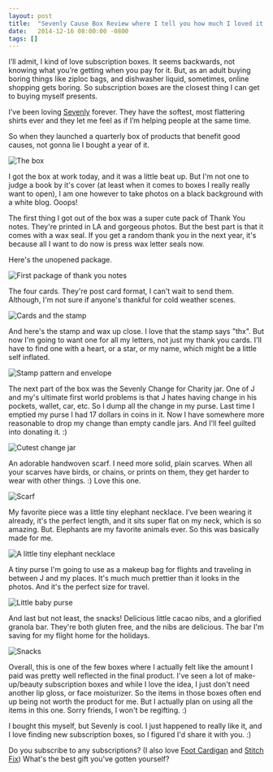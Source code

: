 ```yaml
---
layout: post
title:  "Sevenly Cause Box Review where I tell you how much I loved it."
date:   2014-12-16 08:00:00 -0800
tags: []
---
```


I’ll admit, I kind of love subscription boxes. It seems backwards, not knowing what you’re getting when you pay for it. But, as an adult buying boring things like ziploc bags, and dishwasher liquid, sometimes, online shopping gets boring. So subscription boxes are the closest thing I can get to buying myself presents.

I’ve been loving [Sevenly](sevenly.org) forever. They have the softest, most flattering shirts ever and they let me feel as if I’m helping people at the same time.

So when they launched a quarterly box of products that benefit good causes, not gonna lie I bought a year of it. 

![The box](https://lh6.googleusercontent.com/VVMY7o2A5N-yFKHjazvYSSIjA8MFgEhWgf51wHmcrHY0=w1036-h716-no)

I got the box at work today, and it was a little beat up. But I'm not one to judge a book by it's cover (at least when it comes to boxes I really really want to open), I am one however to take photos on a black background with a white blog. Ooops!

The first thing I got out of the box was a super cute pack of Thank You notes. They're printed in LA and gorgeous photos. But the best part is that it comes with a wax seal. If you get a random thank you in the next year, it's because all I want to do now is press wax letter seals now.

Here's the unopened package.

![First package of thank you notes](https://lh3.googleusercontent.com/hsS7v61BGcSdmTxhFBqYapWJeVg9wBJ4bObuKppoQvcl=s716-no)

The four cards. They're post card format, I can't wait to send them. Although, I'm not sure if anyone's thankful for cold weather scenes.

![Cards and the stamp](https://lh3.googleusercontent.com/-3KAsUrBfwcE/VI-8cyvixNI/AAAAAAAARG4/_NmWDkJURqY/s716-no/IMG_5364.JPG)

And here's the stamp and wax up close. I love that the stamp says "thx". But now I'm going to want one for all my letters, not just my thank you cards. I'll have to find one with a heart, or a star, or my name, which might be a little self inflated.

![Stamp pattern and envelope](https://lh4.googleusercontent.com/gZeM2EEF4SN4NdiwZiDgZHxCXHXpJNXYgFum1lcyzMSq=w895-h716-no)

The next part of the box was the Sevenly Change for Charity jar. One of J and my's ultimate first world problems is that J hates having change in his pockets, wallet, car, etc. So I dump all the change in my purse. Last time I emptied my purse I had 17 dollars in coins in it. Now I have somewhere more reasonable to drop my change than empty candle jars. And I'll feel guilted into donating it. :)

![Cutest change jar](https://lh3.googleusercontent.com/-2CZlFZZi980/VI-8xCzounI/AAAAAAAARGA/dupxsBcYgGo/w800-h716-no/IMG_5381.JPG)

An adorable handwoven scarf. I need more solid, plain scarves. When all your scarves have birds, or chains, or prints on them, they get harder to wear with other things. :) Love this one.

![Scarf](https://lh3.googleusercontent.com/-xK0M_5B_f1s/VI-86R72lGI/AAAAAAAARGY/nddDfTPheWc/w799-h716-no/IMG_5397.JPG)

My favorite piece was a little tiny elephant necklace. I've been wearing it already, it's the perfect length, and it sits super flat on my neck, which is so amazing. But. Elephants are my favorite animals ever. So this was basically made for me.

![A little tiny elephant necklace](https://lh6.googleusercontent.com/PbeCMcJT32U7954ur7V2-OrWKw2qrm6kcgN45HEBnUsJ=w679-h716-no)

A tiny purse I'm going to use as a makeup bag for flights and traveling in between J and my places. It's much much prettier than it looks in the photos. And it's the perfect size for travel.

![Little baby purse](https://lh6.googleusercontent.com/dGh61TRQd-LR_M9-dH66pC2gtUMyNLJmcVKr-kzpZG88=w933-h716-no)

And last but not least, the snacks! Delicious little cacao nibs, and a glorified granola bar. They're both gluten free, and the nibs are delicious. The bar I'm saving for my flight home for the holidays.

![Snacks](https://lh3.googleusercontent.com/-fdt4YHAxw_I/VI-8sSU5NYI/AAAAAAAARF4/XnvxwSxofkw/w619-h716-no/IMG_5377.JPG)

Overall, this is one of the few boxes where I actually felt like the amount I paid was pretty well reflected in the final product. I've seen a lot of make-up/beauty subscription boxes and while I love the idea, I just don't need another lip gloss, or face moisturizer. So the items in those boxes often end up being not worth the product for me. But I actually plan on using all the items in this one. Sorry friends, I won't be regifting. :)

I bought this myself, but Sevenly is cool. I just happened to really like it, and I love finding new subscription boxes, so I figured I'd share it with you. :)

Do you subscribe to any subscriptions? (I also love [Foot Cardigan](http://www.footcardigan.com/) and [Stitch Fix](https://www.stitchfix.com/)) What's the best gift you've gotten yourself?

